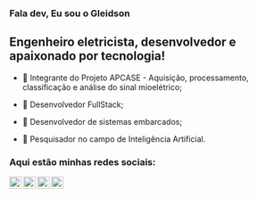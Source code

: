 ### Fala dev, Eu sou o Gleidson

## Engenheiro eletricista, desenvolvedor e apaixonado por tecnologia!

- 🦾 Integrante do Projeto APCASE - Aquisição, processamento, classificação e análise do sinal mioelétrico;

- 🚀 Desenvolvedor FullStack;

- 🤖 Desenvolvedor de sistemas embarcados;

- 👾 Pesquisador no campo de Inteligência Artificial.

### Aqui estão minhas redes sociais:


<a href="https://www.youtube.com/channel/UC6vs3JFO1BH15cY-bmR9sNQ"><img align="left" alt="YouTube" width="22px" src="https://cdn.jsdelivr.net/npm/simple-icons@v3/icons/youtube.svg" /></a>
<a href="https://twitter.com/GleidsonLeit"><img align="left" alt="Twitter" width="22px" src="https://cdn.jsdelivr.net/npm/simple-icons@v3/icons/twitter.svg" /></a>
<a href="https://www.linkedin.com/in/gleidson-leite-009b53156/"><img align="left" alt="LinkedIn" width="22px" src="https://cdn.jsdelivr.net/npm/simple-icons@v3/icons/linkedin.svg" /></a>
<a href="https://www.instagram.com/gleidsonleytte/"><img align="left" alt="Instagram" width="22px" src="https://cdn.jsdelivr.net/npm/simple-icons@v3/icons/instagram.svg" /></a>
